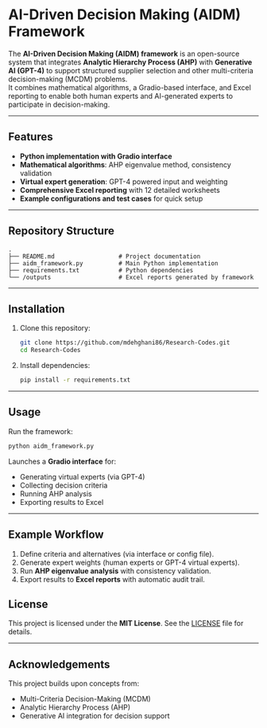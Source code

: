 # AI-Driven Decision Making (AIDM) Framework

The **AI-Driven Decision Making (AIDM) framework** is an open-source system that integrates **Analytic Hierarchy Process (AHP)** with **Generative AI (GPT-4)** to support structured supplier selection and other multi-criteria decision-making (MCDM) problems.  
It combines mathematical algorithms, a Gradio-based interface, and Excel reporting to enable both human experts and AI-generated experts to participate in decision-making.

---

## Features

- **Python implementation with Gradio interface**  
- **Mathematical algorithms**: AHP eigenvalue method, consistency validation  
- **Virtual expert generation**: GPT-4 powered input and weighting  
- **Comprehensive Excel reporting** with 12 detailed worksheets  
- **Example configurations and test cases** for quick setup  

---

## Repository Structure

```
.
├── README.md                  # Project documentation
├── aidm_framework.py          # Main Python implementation
├── requirements.txt           # Python dependencies
└── /outputs                   # Excel reports generated by framework
```

---

## Installation

1. Clone this repository:
   ```bash
   git clone https://github.com/mdehghani86/Research-Codes.git
   cd Research-Codes
   ```

2. Install dependencies:
   ```bash
   pip install -r requirements.txt
   ```

---

## Usage

Run the framework:
```bash
python aidm_framework.py
```

Launches a **Gradio interface** for:
- Generating virtual experts (via GPT-4)  
- Collecting decision criteria  
- Running AHP analysis  
- Exporting results to Excel  

---

## Example Workflow

1. Define criteria and alternatives (via interface or config file).  
2. Generate expert weights (human experts or GPT-4 virtual experts).  
3. Run **AHP eigenvalue analysis** with consistency validation.  
4. Export results to **Excel reports** with automatic audit trail.  


## License

This project is licensed under the **MIT License**. See the [LICENSE](LICENSE) file for details.

---

## Acknowledgements

This project builds upon concepts from:
- Multi-Criteria Decision-Making (MCDM)  
- Analytic Hierarchy Process (AHP)  
- Generative AI integration for decision support  
